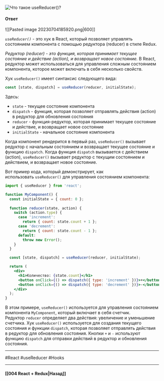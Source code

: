 ![Что такое `useReducer()`?](https://youtu.be/GZUy2i6QN7o?t=257)

#### Ответ

![[Pasted image 20230704185920.png|600]]

*`useReducer()`* - это хук в React, который позволяет управлять состоянием компонента с помощью редуктора (reducer) в стиле Redux.

*Редуктор (reducer) - это функция, которая принимает текущее состояние и действие (action), и возвращает новое состояние.* В React, редуктор может использоваться для управления сложным состоянием компонента, которое может включать в себя несколько свойств.

Хук `useReducer()` имеет синтаксис следующего вида:

```jsx
const [state, dispatch] = useReducer(reducer, initialState);
```

Здесь:
- `state` - текущее состояние компонента
- `dispatch` - функция, которая позволяет отправлять действия (action) в редуктор для обновления состояния
- `reducer` - функция-редуктор, которая принимает текущее состояние и действие, и возвращает новое состояние
- `initialState` - начальное состояние компонента

Когда компонент рендерится в первый раз, `useReducer()` вызывает редуктор с начальным состоянием и возвращает текущее состояние и функцию `dispatch`. Когда функция `dispatch` вызывается с действием (action), `useReducer()` вызывает редуктор с текущим состоянием и действием, и возвращает новое состояние.

Вот пример кода, который демонстрирует, как использовать `useReducer()` для управления состоянием компонента:

```jsx
import { useReducer } from 'react';

function MyComponent() {
  const initialState = { count: 0 };
  
  function reducer(state, action) {
    switch (action.type) {
      case 'increment':
        return { count: state.count + 1 };
      case 'decrement':
        return { count: state.count - 1 };
      default:
        throw new Error();
    }
  }

  const [state, dispatch] = useReducer(reducer, initialState);

  return (
    <div>
      <h1>Количество: {state.count}</h1>
      <button onClick={() => dispatch({ type: 'increment' })}>+</button>
      <button onClick={() => dispatch({ type: 'decrement' })}>-</button>
    </div>
  );
}
```

В этом примере, `useReducer()` используется для управления состоянием компонента `MyComponent`, который включает в себя счетчик. Редуктор `reducer` определяет два действия: увеличение и уменьшение счетчика. Хук `useReducer()` используется для создания текущего состояния и функции `dispatch`, которая позволяет отправлять действия в редуктор для обновления состояния. Кнопки `+` и `-` используют функцию `dispatch` для отправки действий в редуктор и обновления состояния.

____
#React #useReducer #Hooks 

____

#### [[004 React + Redux|Назад]]